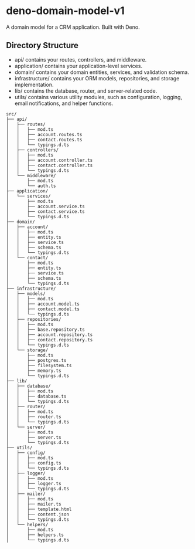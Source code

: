 # deno-domain-model-v1
 A domain model for a CRM application. Built with Deno.

## Directory Structure
 - api/ contains your routes, controllers, and middleware.
 - application/ contains your application-level services.
 - domain/ contains your domain entities, services, and validation schema.
 - infrastructure/ contains your ORM models, repositories, and storage implementation.
 - lib/ contains the database, router, and server-related code.
 - utils/ contains various utility modules, such as configuration, logging, email notifications, and helper functions.
```
src/
├── api/
│   ├── routes/
│   │   ├── mod.ts
│   │   ├── account.routes.ts
│   │   ├── contact.routes.ts
│   │   └── typings.d.ts
│   ├── controllers/
│   │   ├── mod.ts
│   │   ├── account.controller.ts
│   │   ├── contact.controller.ts
│   │   └── typings.d.ts
│   └── middleware/
│       ├── mod.ts
│       └── auth.ts
├── application/
│   └── services/
│       ├── mod.ts
│       ├── account.service.ts
│       ├── contact.service.ts
│       └── typings.d.ts
├── domain/
│   ├── account/
│   │   ├── mod.ts
│   │   ├── entity.ts
│   │   ├── service.ts
│   │   ├── schema.ts
│   │   └── typings.d.ts
│   └── contact/
│       ├── mod.ts
│       ├── entity.ts
│       ├── service.ts
│       ├── schema.ts
│       └── typings.d.ts
├── infrastructure/
│   ├── models/
│   │   ├── mod.ts
│   │   ├── account.model.ts
│   │   ├── contact.model.ts
│   │   └── typings.d.ts
│   ├── repositories/
│   │   ├── mod.ts
│   │   ├── base.repository.ts
│   │   ├── account.repository.ts
│   │   ├── contact.repository.ts
│   │   └── typings.d.ts
│   └── storage/
│       ├── mod.ts
│       ├── postgres.ts
│       ├── filesystem.ts
│       ├── memory.ts
│       └── typings.d.ts
├── lib/
│   ├── database/
│   │   ├── mod.ts
│   │   ├── database.ts
│   │   └── typings.d.ts
│   ├── router/
│   │   ├── mod.ts
│   │   ├── router.ts
│   │   └── typings.d.ts
│   └── server/
│       ├── mod.ts
│       ├── server.ts
│       └── typings.d.ts
├── utils/
│   ├── config/
│   │   ├── mod.ts
│   │   ├── config.ts
│   │   └── typings.d.ts
│   ├── logger/
│   │   ├── mod.ts
│   │   ├── logger.ts
│   │   └── typings.d.ts
│   ├── mailer/
│   │   ├── mod.ts
│   │   ├── mailer.ts
│   │   ├── template.html
│   │   ├── content.json
│   │   └── typings.d.ts
│   └── helpers/
│       ├── mod.ts
│       ├── helpers.ts
│       └── typings.d.ts
```
